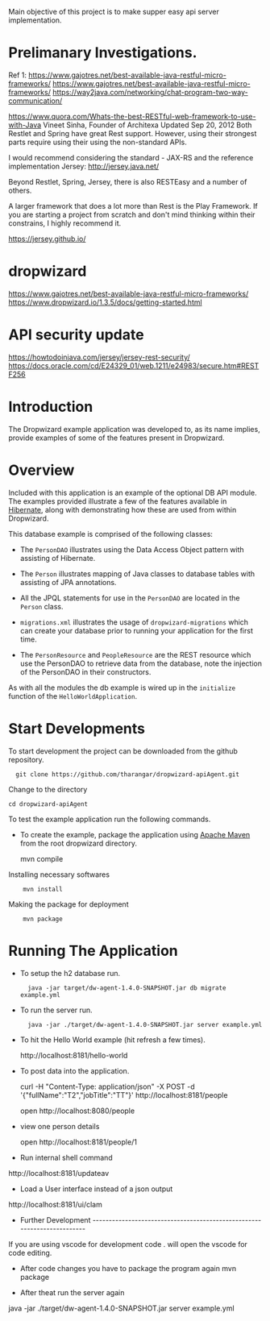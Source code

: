 
Main objective of this project is to make supper easy api server implementation.
# Prelimanary Investigations.
Ref 1:
https://www.gajotres.net/best-available-java-restful-micro-frameworks/
https://www.gajotres.net/best-available-java-restful-micro-frameworks/
https://way2java.com/networking/chat-program-two-way-communication/

https://www.quora.com/Whats-the-best-RESTful-web-framework-to-use-with-Java
Vineet Sinha, Founder of Architexa
Updated Sep 20, 2012
Both Restlet and Spring have great Rest support. However, using their strongest parts require using their using the non-standard APIs.

I would recommend considering the standard - JAX-RS and the reference implementation Jersey: http://jersey.java.net/

Beyond Restlet, Spring, Jersey, there is also RESTEasy and a number of others.

A larger framework that does a lot more than Rest is the Play Framework. If you are starting a project from scratch and don't mind thinking within their constrains, I highly recommend it.

https://jersey.github.io/

# dropwizard
https://www.gajotres.net/best-available-java-restful-micro-frameworks/
https://www.dropwizard.io/1.3.5/docs/getting-started.html

# API security update
https://howtodoinjava.com/jersey/jersey-rest-security/
https://docs.oracle.com/cd/E24329_01/web.1211/e24983/secure.htm#RESTF256

# Introduction

The Dropwizard example application was developed to, as its name implies, provide examples of some of the features
present in Dropwizard.

# Overview

Included with this application is an example of the optional DB API module. The examples provided illustrate a few of
the features available in [Hibernate](http://hibernate.org/), along with demonstrating how these are used from within
Dropwizard.

This database example is comprised of the following classes:

* The `PersonDAO` illustrates using the Data Access Object pattern with assisting of Hibernate.

* The `Person` illustrates mapping of Java classes to database tables with assisting of JPA annotations.

* All the JPQL statements for use in the `PersonDAO` are located in the `Person` class.

* `migrations.xml` illustrates the usage of `dropwizard-migrations` which can create your database prior to running
your application for the first time.

* The `PersonResource` and `PeopleResource` are the REST resource which use the PersonDAO to retrieve data from the database, note the injection
of the PersonDAO in their constructors.

As with all the modules the db example is wired up in the `initialize` function of the `HelloWorldApplication`.

# Start Developments

To start development the project can be downloaded from the github repository.

      git clone https://github.com/tharangar/dropwizard-apiAgent.git
      
Change to the directory

	cd dropwizard-apiAgent
	
To test the example application run the following commands.

* To create the example, package the application using [Apache Maven](https://maven.apache.org/) from the root dropwizard directory.


	mvn compile

Installing necessary softwares

        mvn install

Making the package for deployment

        mvn package

# Running The Application

* To setup the h2 database run.

        java -jar target/dw-agent-1.4.0-SNAPSHOT.jar db migrate example.yml

* To run the server run.

        java -jar ./target/dw-agent-1.4.0-SNAPSHOT.jar server example.yml

* To hit the Hello World example (hit refresh a few times).

	http://localhost:8181/hello-world

* To post data into the application.

	curl -H "Content-Type: application/json" -X POST -d '{"fullName":"T2","jobTitle":"TT"}' http://localhost:8181/people
	
	open http://localhost:8080/people
	
* view one person details
  
  open http://localhost:8181/people/1
 
 * Run internal shell command
 
 http://localhost:8181/updateav
 
 * Load a User interface instead of a json output
 
 http://localhost:8181/ui/clam
	
* Further Development ------------------------------------------------------------------------

 If you are using vscode for development
 code . 
 will open the vscode for code editing.
 
 * After code changes you have to package the program again
 mvn package
 
 * After theat run the server again
 
 java -jar ./target/dw-agent-1.4.0-SNAPSHOT.jar server example.yml
